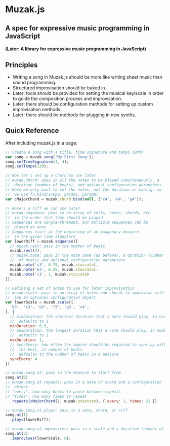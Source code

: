 # Muzak.js
## A spec for expressive music programming in JavaScript
#### (Later: A library for expressive music programming in JavaScript)

## Principles
- Writing a song in Muzak.js should be more like writing sheet music than sound programming.
- Structured improvisation should be baked in.
- Later: tools should be provided for setting the musical key/scale in order to guide the composition process and improvisation.
- Later: there should be configuration methods for setting up custom improvisation methods.
- Later: there should be methods for plugging in new synths.

## Quick Reference

After including muzak.js in a page:

```javascript
// Create a song with a title, time signature and tempo (BPM)
var song = muzak.song('My First Song');
song.setTimeSignature(4, 4);
song.setTempo(120);

// Now let's set up a chord to use later
// muzak.chord: pass in all the notes to be played simultaneously, a
//  duration (number of beats), and optional configuration parameters
// Here we only want to set the notes, not the duration or config, so
//  we use fn.bind(scope, param1..paramN)
var cMajorChord = muzak.chord.bind(null, ['c4', 'e4', 'g4']);

// Here's a riff we can use later
// muzak.sequence: pass in an array of rests, notes, chords, etc.
//  in the order that they should be played
// Sequences are single-threaded, but multiple sequences can be
//  played at once
// Sequences start at the beginning of an imaginary measure
//  in the given time signature
var lowerRiff = muzak.sequence([
  // muzak.rest: pass in the number of beats
  muzak.rest(3),
  // muzak.note: pass in the note name (as before), a duration (number
  //  of beats) and optional configuration parameters
  muzak.note('c3', 0.75, muzak.staccato),
  muzak.note('e3', 0.25, muzak.staccato),
  muzak.note('c3', 1, muzak.staccato)
]);

// Defining a set of notes to use for later improvisation
// muzak.scale: pass in an array of notes and chords to improvise with
//  and an optional configuration object
var lowerScale = muzak.scale([
  'b3', 'c3', 'e3', 'f3', 'g3', 'c4',
], {
  // minDuration: the shortest duration that a note should play, in number of beats
  //  defaults to 1
  minDuration: 0.5,
  // maxDuration: the longest duration that a note should play, in number of beats
  //  defaults to 1
  maxDuration: 1,
  // syncEvery: how often the improv should be required to sync up with
  //  the beat, in number of beats
  //  defaults to the number of beats in a measure
  syncEvery: 4
})

// muzak.song.at: pass in the measure to start from
song.at(0)
// muzak.song.at.repeats: pass in a note or chord and a configuration
//  object
// "every": how many beats to pause between repeats
// "times": how many times to repeat
  .repeats(cMajorChord(1, muzak.staccato), { every: 1, times: 21 })

// muzak.song.at.plays: pass in a note, chord, or riff
song.at(1)
  .plays(lowerRiff);

// muzak.song.at.improvises: pass in a scale and a duration (number of beats)
song.at(3)
  .improvises(lowerScale, 8);

```
